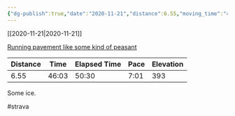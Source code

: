 ```yaml
---
{"dg-publish":true,"date":"2020-11-21","distance":6.55,"moving_time":"46:03","elapsed_time":"50:30","pace":"7:01","total_elevation_gain":393,"url":"https://www.strava.com/activities/4370914023","permalink":"/01-personal/strava/2020-11-21-running-pavement-like-some-kind-of-peasant/","dgPassFrontmatter":true}
---
```



[[2020-11-21\|2020-11-21]]

[Running pavement like some kind of peasant](https://www.strava.com/activities/4370914023)

| Distance | Time  | Elapsed Time | Pace | Elevation |
| -------- | ----- | ------------ | ---- | --------- |
| 6.55     | 46:03 | 50:30        | 7:01 | 393       |


Some ice.

#strava
